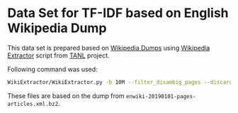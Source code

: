 # Data Set for TF-IDF based on English Wikipedia Dump

This data set is prepared based on [Wikipedia Dumps] using 
[Wikipedia Extractor] script from [TANL](http://medialab.di.unipi.it/wiki/Tanl) project.

[Wikipedia Dumps]: https://dumps.wikimedia.org/
[Wikipedia Extractor]: http://medialab.di.unipi.it/wiki/Wikipedia_Extractor
[Wikipedia Extractor (GitHub)]: https://github.com/attardi/wikiextractor
[TANL]: http://medialab.di.unipi.it/wiki/Tanl

Following command was used:

```bash
WikiExtractor/WikiExtractor.py -b 10M --filter_disambig_pages --discard_elements gallery,timeline,noinclude --ignored_tags abbr,b,big --no-templates --processes 4 -o enwiki-full-extracted/ enwiki-full-dump/enwiki-20190101-pages-articles.xml.bz2 >>enwiki-full-extracted/enwiki-full-extracted-output.log 2>&1
```

These files are based on the dump from `enwiki-20190101-pages-articles.xml.bz2`.
